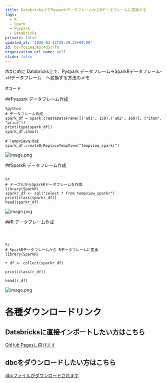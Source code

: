```yaml
---
title: Databricks上でPysparkデータフレームからRデータフレームに変換する
tags:
  - R
  - Spark
  - Pyspark
  - Databricks
private: false
updated_at: '2020-03-12T20:39:32+09:00'
id: bc7fcc1ea3a5c4d5c7f0
organization_url_name: null
slide: false
---
```

#はじめに
Databricks上で、Pyspark データフレーム->SparkRデータフレーム->Rデータフレーム　へ変換する方法のメモ


#コード

##Pyspark データフレーム作成
``` :notebook
%python
# データフレーム作成
spark_df = spark.createDataFrame([('a01', 150),('a02', 160)], ["item", "price"])
print(type(spark_df))
spark_df.show()

# Tempviewを作成
spark_df.createOrReplaceTempView("tempview_sparkr")

```
![image.png](https://qiita-image-store.s3.ap-northeast-1.amazonaws.com/0/281819/d41c235e-94b0-4ba2-97ab-526f235b67a7.png)

##SparkR データフレーム作成

``` :notebook

%r
# テーブルからSparkRデータフレームを作成
library(SparkR)
sparkr_df <- sql("select * from tempview_sparkr")
print(class(sparkr_df))
head(sparkr_df)

```
 ![image.png](https://qiita-image-store.s3.ap-northeast-1.amazonaws.com/0/281819/27215678-556c-0232-fa57-92b6760e2a1b.png)

##R データフレーム作成
 
``` :notebook



%r
# SparkRデータフレームから Rデータフレームに変換
library(SparkR)

r_df <- collect(sparkr_df)

print(class(r_df))

head(r_df)

```
![image.png](https://qiita-image-store.s3.ap-northeast-1.amazonaws.com/0/281819/440b96ad-8407-8009-6ccb-1492a7b6174e.png)

# 各種ダウンロードリンク
## Databricksに直接インポートしたい方はこちら
[GitHub Pagesに飛びます](https://ryoma-nagata.github.io/MyDatabricks/samples/html/transform_r_df.html)
## dbcをダウンロードしたい方はこちら
[dbcファイルがダウンロードされます](https://github.com/ryoma-nagata/MyDatabricks/blob/master/samples/dbc/transform_r_df.dbc?raw=true)
